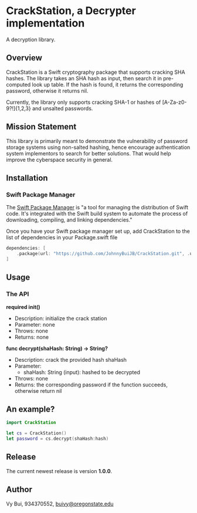 # CrackStation, a Decrypter implementation
A decryption library.

## Overview
CrackStation is a Swift cryptography package that supports cracking SHA hashes. The library takes an SHA hash as input, then search it in pre-computed look up table. If the hash is found, it returns the corresponding password, otherwise it returns nil.

Currently, the library only supports cracking SHA-1 or hashes of [A-Za-z0-9?!]{1,2,3} and unsalted passwords.

## Mission Statement
This library is primarily meant to demonstrate the vulnerability of password storage systems using non-salted hashing, hence encourage authentication system implementors to search for better solutions. That would help improve the cyberspace security in general.

## Installation
### Swift Package Manager
The [Swift Package Manager](https://www.swift.org/package-manager/) is "a tool for managing the distribution of Swift code. It's integrated with the Swift build system to automate the process of downloading, compiling, and linking dependencies."

Once you have your Swift package manager set up, add CrackStation to the list of dependencies in your Package.swift file

```package.swift
dependencies: [
    .package(url: "https://github.com/JohnnyBuiJB/CrackStation.git", .upToNextMajor(from: "1.1.0"))
]
```

## Usage
### The API
**required init()**
- Description: initialize the crack station
- Parameter: none
- Throws: none
- Returns: none

**func decrypt(shaHash: String) -> String?**
- Description: crack the provided hash shaHash
- Parameter:
  - shaHash: String (input): hashed to be decrypted
- Throws: none
- Returns: the corresponding password if the function succeeds, otherwise return nil


## An example?
```swift
import CrackStation

let cs = CrackStation()
let password = cs.decrypt(shaHash:hash)
```



## Release
The current newest release is version **1.0.0**.

## Author
Vy Bui, 934370552, buivy@oregonstate.edu